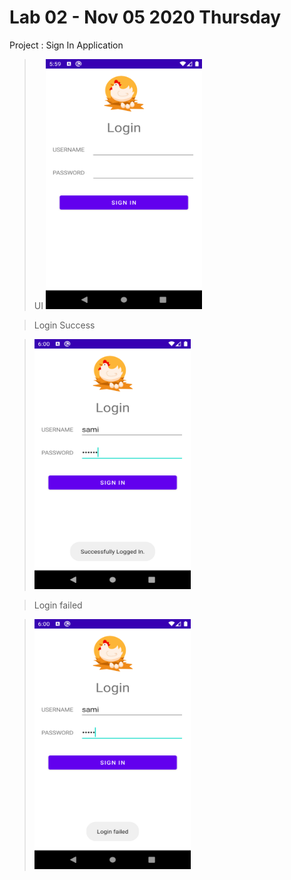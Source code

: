 # Lab 02 - Nov 05 2020 Thursday

Project : Sign In Application

> UI
>[<img src="1.png" width="250" height="400"/>](1.png)

> Login Success

>[<img src="2.png" width="250" height="400"/>](2.png)

> Login failed

>[<img src="3.png" width="250" height="400"/>](3.png)